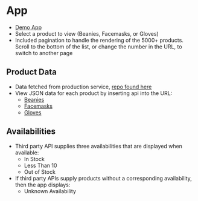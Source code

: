 # App
* [Demo App](https://reaktor-client.herokuapp.com/)
* Select a product to view (Beanies, Facemasks, or Gloves)
* Included pagination to handle the rendering of the 5000+ products. Scroll to the bottom of the list, or change the number in the URL, to switch to another page

## Product Data
* Data fetched from production service, [repo found here](https://github.com/zcallanan/Express-Products-Service)
* View JSON data for each product by inserting api into the URL:
  * [Beanies](https://reaktor-client.herokuapp.com/api/beanies)
  * [Facemasks](https://reaktor-client.herokuapp.com/api/facemasks)
  * [Gloves](https://reaktor-client.herokuapp.com/api/gloves)

## Availabilities
* Third party API supplies three availabilities that are displayed when available: 
  * In Stock
  * Less Than 10
  * Out of Stock
* If third party APIs supply products without a corresponding availability, then the app displays: 
  * Unknown Availability
